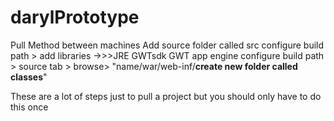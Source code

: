 # darylPrototype
Pull Method between machines
Add source folder called src
configure build path > add libraries ->>>JRE GWTsdk GWT app engine
configure build path > source tab > browse> "name/war/web-inf/**create new folder called classes**"

These are a lot of steps just to pull a project but you should only have to do this once


